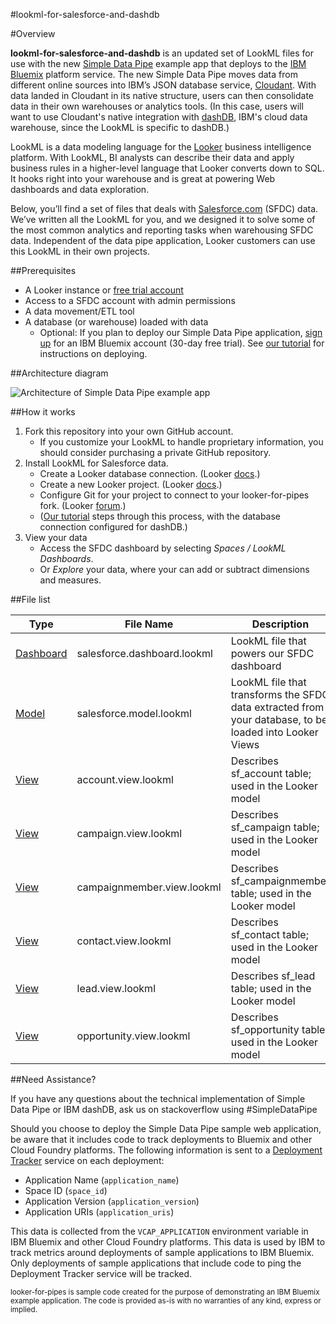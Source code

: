 #lookml-for-salesforce-and-dashdb

#Overview

**lookml-for-salesforce-and-dashdb** is an updated set of LookML files for use with the new [Simple Data Pipe](https://developer.ibm.com/clouddataservices/simple-data-pipe/) example app that deploys to the [IBM Bluemix](http://bluemix.net) platform service. The new Simple Data Pipe moves data from different online sources into IBM’s JSON database service, [Cloudant](https://cloudant.com/). With data landed in Cloudant in its native structure, users can then consolidate data in their own warehouses or analytics tools. (In this case, users will want to use Cloudant's native integration with [dashDB](http://dashdb.com), IBM's cloud data warehouse, since the LookML is specific to dashDB.)

LookML is a data modeling language for the [Looker](http://www.looker.com/) business intelligence platform. With LookML, BI analysts can describe their data and apply business rules in a higher-level language that Looker converts down to SQL. It hooks right into your warehouse and is great at powering Web dashboards and data exploration.

Below, you’ll find a set of files that deals with [Salesforce.com](http://www.salesforce.com/) (SFDC) data. We’ve written all the LookML for you, and we designed it to solve some of the most common analytics and reporting tasks when warehousing SFDC data. Independent of the data pipe application, Looker customers can use this LookML in their own projects.

##Prerequisites

* A Looker instance or [free trial account](http://www.looker.com/free-trial)
* Access to a SFDC account with admin permissions
* A data movement/ETL tool
* A database (or warehouse) loaded with data
	* Optional: If you plan to deploy our Simple Data Pipe application, [sign up](https://console.ng.bluemix.net/registration/) for an IBM Bluemix account (30-day free trial). See [our tutorial](https://developer.ibm.com/clouddataservices/simple-data-pipe/) for instructions on deploying.
 
##Architecture diagram

![Architecture of Simple Data Pipe example app](http://developer.ibm.com/clouddataservices/wp-content/uploads/sites/47/2015/09/pipesDiagram_looker-for-pipes.png)

##How it works

1. Fork this repository into your own GitHub account.
	* If you customize your LookML to handle proprietary information, you should consider purchasing a private GitHub repository.
2. Install LookML for Salesforce data.
	* Create a Looker database connection. (Looker [docs](http://www.looker.com/docs/admin/admin-settings/create-db-connection).)
	* Create a new Looker project. (Looker [docs](http://www.looker.com/docs/admin/admin-settings/manage-projects#configured-projects).)
	* Configure Git for your project to connect to your looker-for-pipes fork. (Looker [forum](https://discourse.looker.com/t/how-to-configure-git-in-looker-3-18/623).)
	* ([Our tutorial](https://developer.ibm.com/clouddataservices/simple-data-pipe/#setup-Looker-dashDB) steps through this process, with the database connection configured for dashDB.)
3. View your data
	* Access the SFDC dashboard by selecting _Spaces / LookML Dashboards_.
	* Or _Explore_ your data, where your can add or subtract dimensions and measures.

##File list

Type | File Name | Description
------- | -------------- | ----------------
[Dashboard](http://www.looker.com/docs/reference/dashboard-reference) | salesforce.dashboard.lookml | LookML file that powers our SFDC dashboard
[Model](http://www.looker.com/docs/reference/model-reference) | salesforce.model.lookml | LookML file that transforms the SFDC data extracted from your database, to be loaded into Looker Views
[View](http://www.looker.com/docs/reference/view-reference) | account.view.lookml | Describes sf_account table; used in the Looker model
[View](http://www.looker.com/docs/reference/view-reference) | campaign.view.lookml | Describes sf_campaign table; used in the Looker model
[View](http://www.looker.com/docs/reference/view-reference) | campaignmember.view.lookml | Describes sf_campaignmember table; used in the Looker model
[View](http://www.looker.com/docs/reference/view-reference) | contact.view.lookml | Describes sf_contact table; used in the Looker model
[View](http://www.looker.com/docs/reference/view-reference) | lead.view.lookml | Describes sf_lead table; used in the Looker model
[View](http://www.looker.com/docs/reference/view-reference) | opportunity.view.lookml | Describes sf_opportunity table; used in the Looker model

##Need Assistance?

If you have any questions about the technical implementation of Simple Data Pipe or IBM dashDB, ask us on stackoverflow using #SimpleDataPipe

Should you choose to deploy the Simple Data Pipe sample web application, be aware that it includes code to track deployments to Bluemix and other Cloud Foundry platforms. The following information is sent to a [Deployment Tracker](https://github.com/cloudant-labs/deployment-tracker) service on each deployment:

* Application Name (`application_name`)
* Space ID (`space_id`)
* Application Version (`application_version`)
* Application URIs (`application_uris`)

This data is collected from the `VCAP_APPLICATION` environment variable in IBM Bluemix and other Cloud Foundry platforms. This data is used by IBM to track metrics around deployments of sample applications to IBM Bluemix. Only deployments of sample applications that include code to ping the Deployment Tracker service will be tracked.

<small></i>looker-for-pipes is sample code created for the purpose of demonstrating an IBM Bluemix example application. The code is provided as-is with no warranties of any kind, express or implied.</small></i>
